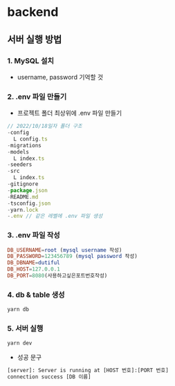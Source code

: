 # backend

## 서버 실행 방법

### 1. MySQL 설치

- username, password 기억할 것

### 2. .env 파일 만들기

- 프로젝트 폴더 최상위에 .env 파일 만들기

```jsx
// 2022/10/18일자 폴더 구조
-config
  L config.ts
-migrations
-models
  L index.ts
-seeders
-src
  L index.ts
-gitignore
-package.json
-README.md
-tsconfig.json
-yarn.lock
-.env // 같은 레벨에 .env 파일 생성
```

### 3. .env 파일 작성

```elm
DB_USERNAME=root (mysql username 작성)
DB_PASSWORD=123456789 (mysql password 작성)
DB_DBNAME=dutiful
DB_HOST=127.0.0.1
DB_PORT=8080(사용하고싶은포트번호작성)
```

### 4. db & table 생성

```bash
yarn db
```

### 5. 서버 실행

```bash
yarn dev
```

- 성공 문구

```bash
[server]: Server is running at [HOST 번호]:[PORT 번호]
connection success [DB 이름]
```
